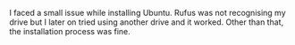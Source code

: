 I faced a small issue while installing Ubuntu. Rufus was not recognising my drive but I later on tried using another drive and it worked. Other than that, the installation process was fine.
